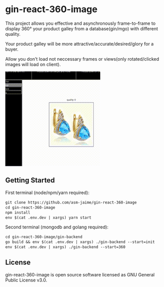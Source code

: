 # gin-react-360-image
This project allows you effective and asynchronously frame-to-frame to display 360° your product galley from a database(gin/mgo) with different quality.

Your product galley will be more attractive/accurate/desired/glory for a buyer.

Allow you don't load not neccessary frames or views(only rotated/clicked images will load on client).

![gin+react 360-image](https://raw.githubusercontent.com/asm-jaime/gin-react-360-image/master/example.gif)

## Getting Started
First terminal (node/npm/yarn required):
~~~~
git clone https://github.com/asm-jaime/gin-react-360-image
cd gin-react-360-image
npm install
env $(cat .env.dev | xargs) yarn start
~~~~
Second terminal (mongodb and golang required):
~~~~
cd gin-react-360-image/gin-backend
go build && env $(cat .env.dev | xargs) ./gin-backend --start=init
env $(cat .env.dev | xargs) ./gin-backend --start=360
~~~~

## License
gin-react-360-image is open source software licensed as GNU General Public License v3.0.
